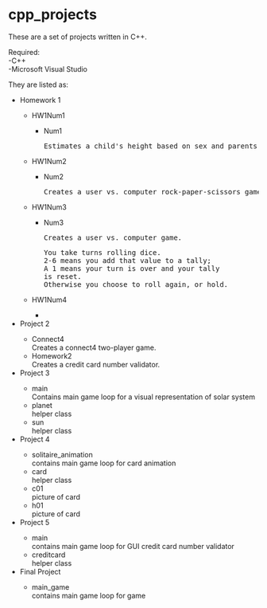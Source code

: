# cpp_projects

These are a set of projects written in C++.

Required: </br>
-C++ </br>
-Microsoft Visual Studio

They are listed as:
</br>
<ul>
  <li>Homework 1</li>
    <ul>
      <li>HW1Num1</li>
          <ul>
            <li>Num1</li>
            <pre>Estimates a child's height based on sex and parents' height</pre>
          </ul>
      <li>HW1Num2</li>
          <ul>
            <li>Num2</li>
            <pre>Creates a user vs. computer rock-paper-scissors game</pre>
          </ul>
      <li>HW1Num3</li>
          <ul>
            <li>Num3</li>
            <pre>Creates a user vs. computer game. </pre>
            <pre>You take turns rolling dice. 
2-6 means you add that value to a tally; 
A 1 means your turn is over and your tally
is reset. 
Otherwise you choose to roll again, or hold.</pre>
          </ul>
      <li>HW1Num4</li>
        <ul>
          <li></li>
        </ul>
    </ul>
  <li>Project 2</li>
    <ul>
      <li>Connect4</li>
          Creates a connect4 two-player game.
      <li>Homework2</li>
          Creates a credit card number validator.
    </ul>
  <li>Project 3</li>
    <ul>
      <li>main</li>
          Contains main game loop for a visual representation of solar system
      <li>planet</li>
          helper class
      <li>sun</li>
          helper class
    </ul>
  <li>Project 4</li>
    <ul>
      <li>solitaire_animation</li>
          contains main game loop for card animation
      <li>card</li>
          helper class
      <li>c01</li>
          picture of card
      <li>h01</li>
          picture of card
      </ul>
  <li>Project 5</li>
    <ul>
      <li>main</li>
          contains main game loop for GUI credit card number validator
      <li>creditcard</li>
          helper class
    </ul>
  <li>Final Project</li>
    <ul>
      <li>main_game</li>
          contains main game loop for game
    </ul>
</ul>
